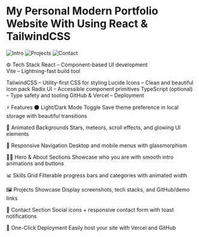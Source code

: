 # My Personal Modern Portfolio Website With Using React & TailwindCSS


![Intro](https://github.com/user-attachments/assets/65b58a8d-5e99-482c-aa4c-ac97bb38c3b6)
![Projects](https://github.com/user-attachments/assets/8e450eff-dc79-4d8e-9683-d3a10b370ea6)
![Contact](https://github.com/user-attachments/assets/29f7d241-4ebb-451b-918d-256a1763ee2e)


⚙️ Tech Stack
React – Component-based UI development  
Vite – Lightning-fast build tool

TailwindCSS – Utility-first CSS for styling
Lucide Icons – Clean and beautiful icon pack
Radix UI – Accessible component primitives
TypeScript (optional) – Type safety and tooling
GitHub & Vercel – Deployment

⚡️ Features
🌑 Light/Dark Mode Toggle Save theme preference in local storage with beautiful transitions

💫 Animated Backgrounds Stars, meteors, scroll effects, and glowing UI elements

📱 Responsive Navigation Desktop and mobile menus with glassmorphism

👨‍💻 Hero & About Sections Showcase who you are with smooth intro animations and buttons

📊 Skills Grid Filterable progress bars and categories with animated width

🖼️ Projects Showcase Display screenshots, tech stacks, and GitHub/demo links

📩 Contact Section Social icons + responsive contact form with toast notifications

🚀 One-Click Deployment Easily host your site with Vercel and GitHub


